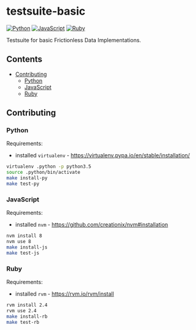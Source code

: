 # testsuite-basic

[![Python](https://img.shields.io/travis/frictionlessdata/testsuite-basic/python.svg?label=Python)](https://travis-ci.org/frictionlessdata/testsuite-basic/branches)
[![JavaScript](https://img.shields.io/travis/frictionlessdata/testsuite-basic/javascript.svg?label=JavaScript)](https://travis-ci.org/frictionlessdata/testsuite-basic/branches)
[![Ruby](https://img.shields.io/travis/frictionlessdata/testsuite-basic/ruby.svg?label=Ruby)](https://travis-ci.org/frictionlessdata/testsuite-basic/branches)

Testsuite for basic Frictionless Data Implementations.

## Contents

<!--TOC-->

  - [Contributing](#contributing)
    - [Python](#python)
    - [JavaScript](#javascript)
    - [Ruby](#ruby)

<!--TOC-->

## Contributing

### Python

Requirements:
- installed `virtualenv` - https://virtualenv.pypa.io/en/stable/installation/

```bash
virtualenv .python -p python3.5
source .python/bin/activate
make install-py
make test-py
```

### JavaScript

Requirements:
- installed `nvm` - https://github.com/creationix/nvm#installation

```bash
nvm install 8
nvm use 8
make install-js
make test-js
```

### Ruby

Requirements:
- installed `rvm` - https://rvm.io/rvm/install

```bash
rvm install 2.4
rvm use 2.4
make install-rb
make test-rb
```
